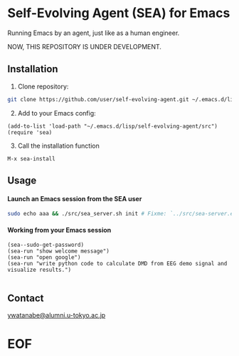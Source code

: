 <!-- ---
!-- title: ./self-evolving-agent/README.md
!-- author: ywatanabe
!-- date: 2024-12-06 01:10:13
!-- --- -->


# Self-Evolving Agent (SEA) for Emacs

Running Emacs by an agent, just like as a human engineer.

NOW, THIS REPOSITORY IS UNDER DEVELOPMENT.

## Installation

1. Clone repository:
```bash
git clone https://github.com/user/self-evolving-agent.git ~/.emacs.d/lisp/self-evolving-agent
```

2. Add to your Emacs config:
```elisp
(add-to-list 'load-path "~/.emacs.d/lisp/self-evolving-agent/src")
(require 'sea)
```

3. Call the installation function
```elisp
M-x sea-install
```


## Usage

#### Launch an Emacs session from the SEA user
``` bash
sudo echo aaa && ./src/sea_server.sh init # Fixme: `../src/sea-server.el` should control server setup
```

#### Working from your Emacs session

``` elisp
(sea--sudo-get-password)
(sea-run "show welcome message")
(sea-run "open google")
(sea-run "write python code to calculate DMD from EEG demo signal and visualize results.")


```






## 
## Contact
ywatanabe@alumni.u-tokyo.ac.jp




# EOF



